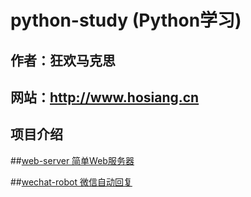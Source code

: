# python-study (Python学习)

## 作者：狂欢马克思

## 网站：http://www.hosiang.cn

## 项目介绍

##[web-server 简单Web服务器](https://github.com/Hosiang1026/python-study/tree/master/web-server)

##[wechat-robot 微信自动回复](https://github.com/Hosiang1026/python-study/tree/master/wechat-robot)

